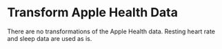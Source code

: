 # Transform Apple Health Data

There are no transformations of the Apple Health data. Resting heart rate and sleep data are used as is.
